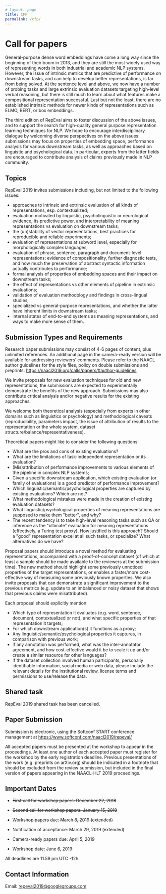 ```yaml
---
# layout: page
title: CFP
permalink: /cfp/
---
```


# Call for papers

General-purpose dense word embeddings have come a long way since the beginning of their boom in 2013, and they are still the most widely used way of representing words in both industrial and academic NLP systems. However, the issue of intrinsic metrics that are predictive of performance on downstream tasks, and can help to develop better representations, is far from being solved. At the sentence level and above, we now have a number of probing tasks and large extrinsic evaluation datasets targeting high-level verbal reasoning, but there is still much to learn about what features make a compositional representation successful. Last but not the least, there are no established intrinsic methods for newer kinds of representations such as ELMO, BERT, or box embeddings.

The third edition of RepEval aims to foster discussion of the above issues, and to support the search for high-quality general purpose representation learning techniques for NLP. We hope to encourage interdisciplinary dialogue by welcoming diverse perspectives on the above issues: submissions may focus on properties of embedding space, performance analysis for various downstream tasks, as well as approaches based on linguistic and psychological data. In particular, experts from the latter fields are encouraged to contribute analysis of claims previously made in NLP community.

## Topics

RepEval 2019 invites submissions including, but not limited to the following issues:

- approaches to intrinsic and extrinsic evaluation of all kinds of representations, esp. contextualized;
- evaluation motivated by linguistic, psycholinguistic or neurological evidence, its predictive power, and interpretability of meaning representations vs evaluation on downstream tasks;
- the (un)stability of vector representations, best practices for reproducible and reliable experiments;
- evaluation of representations at subword level, especially for morphologically complex languages;
- evaluation of phrase, sentence, paragraph and document-level representations: evidence of compositionality, further diagnostic tests, and how much the preservation of abstract syntactic information actually contributes to performance;
- formal analysis of properties of embedding spaces and their impact on downstream tasks;
- the effect of representations vs other elements of pipeline in extrinsic evaluations;
- validation of evaluation methodology and findings in cross-lingual studies;
- specialized vs general-purpose representations, and whether the latter have inherent limits in downstream tasks;
- internal states of end-to-end systems as meaning representations, and ways to make more sense of them.

## Submission Types and Requirements

Research paper submissions may consist of 4-6 pages of content, plus unlimited references. An additional page in the camera-ready version will be available for addressing reviewers’ comments. Please refer to the NAACL author guidelines for the style files, policy on double submissions and preprints: https://naacl2019.org/calls/papers/#author-guidelines

We invite proposals for new evaluation techniques for old and new representations; the submissions are expected to experimentally demonstrate the benefits of the new approach. Submissions may also contribute critical analysis and/or negative results for the existing approaches. 

We welcome both theoretical analysis (especially from experts in other domains such as linguistics or psychology) and methodological caveats (reproducibility, parameters impact, the issue of attribution of results to the representation or the whole system, dataset structure/balance/representativeness).

Theoretical papers might like to consider the following questions:

- What are the pros and cons of existing evaluations?
- What are the limitations of task-independent representation or its evaluation?
- (Mis)attribution of performance improvements to various elements of the pipeline in complex NLP systems;
- Given a specific downstream application, which existing evaluation (or family of evaluations) is a good predictor of performance improvement?
- Which linguistic/semantic/psychological properties are captured by existing evaluations? Which are not?
- What methodological mistakes were made in the creation of existing evaluation datasets?
- What linguistic/psychological properties of meaning representations are supposed to make them "better", and why?
- The recent tendency is to take high-level reasoning tasks such as QA or inference as the "ultimate" evaluation for meaning representations (effectively, a Turing test proxy). How justified is this approach? Should a "good" representation excel at all such tasks, or specialize? What alternatives do we have?

Proposal papers should introduce a novel method for evaluating representations, accompanied with a proof-of-concept dataset (of which at least a sample should be made available to the reviewers at the submission time). The new method should highlight some previously unnoticed properties of the target representations, or enables a faster/more cost-effective way of measuring some previously known properties. We also invite proposals that can demonstrate a significant improvement to the previous metrics (e.g. update to an imbalanced or noisy dataset that shows that previous claims were misattributed).

Each proposal should explicitly mention:

- Which type of representation it evaluates (e.g. word, sentence, document, contextualized or not), and what specific properties of that representation it targets;
- For which downstream application(s) it functions as a proxy;
- Any linguistic/semantic/psychological properties it captures, in comparison with previous work;
- If any annotation was performed, what was the inter-annotator agreement, and how cost-effective would it be to scale it up and/or create a similar resource for other languages?
- If the dataset collection involved human participants, personally identifiable information, social media or web data, please include the relevant details for the institutional review, license terms and permissions to use/release the data.

## Shared task

RepEval 2019 shared task has been cancelled. 

## Paper Submission

Submission is electronic, using the Softconf START conference management at https://www.softconf.com/naacl2019/repeval/

All accepted papers must be presented at the workshop to appear in the proceedings. At least one author of each accepted paper must register for the workshop by the early registration deadline. Previous presentations of the work (e.g. preprints on arXiv.org) should be indicated in a footnote that should be excluded from the review submission, but included in the final version of papers appearing in the NAACL-HLT 2019 proceedings.

## Important Dates

- ~~First call for workshop papers: December 22, 2018~~

- ~~Second call for workshop papers: January 15, 2019~~

- ~~Workshop papers due: March 8, 2019 (extended)~~

- Notification of acceptance: March 29, 2019 (extended)

- Camera-ready papers due: April 5, 2019

- Workshop date: June 6, 2019

All deadlines are 11.59 pm UTC -12h.

## Contact Information

Email: repeval2019@googlegroups.com
